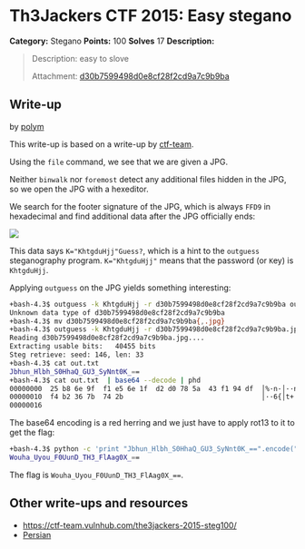 # Th3Jackers CTF 2015: Easy stegano

**Category:** Stegano
**Points:** 100
**Solves** 17
**Description:**

> Description: easy to slove
>
> Attachment: [d30b7599498d0e8cf28f2cd9a7c9b9ba](d30b7599498d0e8cf28f2cd9a7c9b9ba)

## Write-up

by [polym](https://github.com/abpolym)

This write-up is based on a write-up by [ctf-team](https://ctf-team.vulnhub.com/the3jackers-2015-steg100/).

Using the `file` command, we see that we are given a JPG.

Neither `binwalk` nor `foremost` detect any additional files hidden in the JPG, so we open the JPG with a hexeditor.

We search for the footer signature of the JPG, which is always `FFD9` in hexadecimal and find additional data after the JPG officially ends:

![](./extra-data.png)

This data says `K="KhtgduHjj"Guess?`, which is a hint to the `outguess` steganography program. `K="KhtgduHjj"` means that the password (or `K`ey) is `KhtgduHjj`.

Applying `outguess` on the JPG yields something interesting:

```bash
+bash-4.3$ outguess -k KhtgduHjj -r d30b7599498d0e8cf28f2cd9a7c9b9ba out.txt
Unknown data type of d30b7599498d0e8cf28f2cd9a7c9b9ba
+bash-4.3$ mv d30b7599498d0e8cf28f2cd9a7c9b9ba{,.jpg}
+bash-4.3$ outguess -k KhtgduHjj -r d30b7599498d0e8cf28f2cd9a7c9b9ba.jpg out.txt
Reading d30b7599498d0e8cf28f2cd9a7c9b9ba.jpg....
Extracting usable bits:   40455 bits
Steg retrieve: seed: 146, len: 33
+bash-4.3$ cat out.txt 
Jbhun_Hlbh_S0HhaQ_GU3_SyNnt0K_==
+bash-4.3$ cat out.txt  | base64 --decode | phd
00000000  25 b8 6e 9f  f1 e5 6e 1f  d2 d0 78 5a  43 f1 94 df  │%·n·│··n·│··xZ│C···│
00000010  f4 b2 36 7b  74 2b                                  │··6{│t+│
00000016
```

The base64 encoding is a red herring and we just have to apply rot13 to it to get the flag:

```bash
+bash-4.3$ python -c 'print "Jbhun_Hlbh_S0HhaQ_GU3_SyNnt0K_==".encode("rot13")'
Wouha_Uyou_F0UunD_TH3_FlAag0X_==
```

The flag is `Wouha_Uyou_F0UunD_TH3_FlAag0X_==`.

## Other write-ups and resources

* <https://ctf-team.vulnhub.com/the3jackers-2015-steg100/>
* [Persian](http://nevermore.blog.ir/post/th3jackers-2015-CTF-writeup)
